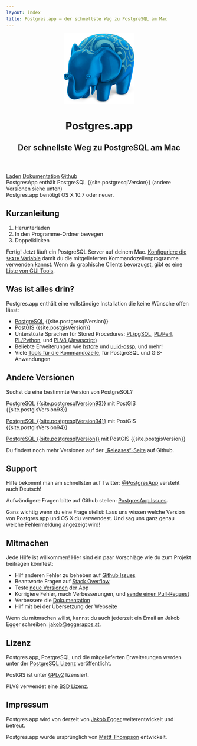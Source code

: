 ```yaml
---
layout: index
title: Postgres.app – der schnellste Weg zu PostgreSQL am Mac
---
```


<header>
	<img src="/img/PostgresAppIconLarge.png" width="192" height="192" alt="Postgres.app Icon" itemprop="image">
	<hgroup>
	  <h1 itemprop="name">Postgres.app</h1>
	  <h2 itemprop="description">Der schnellste Weg zu PostgreSQL am Mac</h2>
	</hgroup>
</header>

<div class="buttons">
	<a href="{{ site.downloadLocation }}" onclick="trackOutboundLink(this.href,'download');return false;" class="btn btn-primary btn-lg"><span class="glyphicon glyphicon-download-alt"></span> Laden</a>
	<a href="/de/documentation/" class="btn btn-default btn-lg"><span class="glyphicon glyphicon-book"></span> Dokumentation</a>
	<a href="https://github.com/postgresapp/postgresapp" onclick="trackOutboundLink(this.href);return false;" class="btn btn-default btn-lg"><span class="glyphicon glyphicon-cloud"></span> Github</a>
</div>

<div id="requirements">
	PostgresApp enthält PostgreSQL {{site.postgresqlVersion}} (andere Versionen siehe unten)<br>
	Postgres.app benötigt OS X 10.7 oder neuer.
</div>


Kurzanleitung
-------------
1. Herunterladen
2. In den Programme-Ordner bewegen
3. Doppelklicken

Fertig! Jetzt läuft ein PostgreSQL Server auf deinem Mac.
[Konfiguriere die `$PATH` Variable](documentation/cli-tools.html) damit du die mitgelieferten Kommandozeilenprogramme verwenden kannst.
Wenn du graphische Clients bevorzugst, gibt es eine [Liste von GUI Tools](documentation/gui-tools.html).

Was ist alles drin?
-------------------

Postgres.app enthält eine vollständige Installation die keine Wünsche offen lässt:

- [PostgreSQL](http://www.postgresql.org) {{site.postgresqlVersion}}
- [PostGIS](http://postgis.net) {{site.postgisVersion}}
- Unterstüzte Sprachen für Stored Procedures: [PL/pgSQL](http://www.postgresql.org/docs/9.5/static/plpgsql.html), [PL/Perl](http://www.postgresql.org/docs/9.5/static/plperl.html), [PL/Python](http://www.postgresql.org/docs/9.5/static/plpython.html), und [PLV8 (Javascript)](https://github.com/plv8/plv8)
- Beliebte Erweiterungen wie [hstore](http://www.postgresql.org/docs/9.5/static/hstore.html) und [uuid-ossp](http://www.postgresql.org/docs/9.5/static/uuid-ossp.html), und mehr!
- Viele [Tools für die Kommandozeile](/documentation/cli-tools.html), für PostgreSQL und GIS-Anwendungen

Andere Versionen
----------------

Suchst du eine bestimmte Version von PostgreSQL?

<a href="{{ site.downloadLocation93 }}" onclick="trackOutboundLink(this.href,'download');return false;" class="btn btn-default" style="margin-bottom: 10px;"><span class="glyphicon glyphicon-download-alt"></span> PostgreSQL {{site.postgresqlVersion93}}</a> mit PostGIS {{site.postgisVersion93}}

<a href="{{ site.downloadLocation94 }}" onclick="trackOutboundLink(this.href,'download');return false;" class="btn btn-default" style="margin-bottom: 10px;"><span class="glyphicon glyphicon-download-alt"></span> PostgreSQL {{site.postgresqlVersion94}}</a> mit PostGIS {{site.postgisVersion94}}

<a href="{{ site.downloadLocation }}" onclick="trackOutboundLink(this.href,'download');return false;" class="btn btn-default" style="margin-bottom: 10px;"><span class="glyphicon glyphicon-download-alt"></span> PostgreSQL {{site.postgresqlVersion}}</a> mit PostGIS {{site.postgisVersion}}

Du findest noch mehr Versionen auf der <a href="https://github.com/PostgresApp/PostgresApp/releases" onclick="trackOutboundLink(this.href);return false;">„Releases“-Seite</a> auf Github.

Support
-------

Hilfe bekommt man am schnellsten auf Twitter: [@PostgresApp](https://twitter.com/PostgresApp) versteht auch Deutsch!

Aufwändigere Fragen bitte auf Github stellen: [PostgresApp Issues](https://github.com/postgresapp/postgresapp/issues).

Ganz wichtig wenn du eine Frage stellst: Lass uns wissen welche Version von Postgres.app und OS X du verwendest.
Und sag uns ganz genau welche Fehlermeldung angezeigt wird!


Mitmachen
---------

Jede Hilfe ist willkommen! Hier sind ein paar Vorschläge wie du zum Projekt beitragen könntest:

- Hilf anderen Fehler zu beheben auf [Github Issues](https://github.com/postgresapp/postgresapp/issues)
- Beantworte Fragen auf [Stack Overflow](http://stackoverflow.com/questions/tagged/postgres.app)
- Teste [neue Versionen](https://github.com/PostgresApp/PostgresApp/releases) der App
- Korrigiere Fehler, mach Verbesserungen, und [sende einen Pull-Request](https://github.com/PostgresApp/PostgresApp/pulls)
- Verbessere die [Dokumentation](https://github.com/PostgresApp/postgresapp.github.io/tree/master/documentation)
- Hilf mit bei der Übersetzung der Webseite

Wenn du mitmachen willst, kannst du auch jederzeit ein Email an Jakob Egger schreiben: <jakob@eggerapps.at>.

Lizenz
------

Postgres.app, PostgreSQL und die mitgelieferten Erweiterungen werden unter der [PostgreSQL Lizenz](http://www.postgresql.org/about/licence/) veröffentlicht.

PostGIS ist unter [GPLv2](http://opensource.org/licenses/gpl-2.0) lizensiert.

PLV8 verwendet eine [BSD Lizenz](http://opensource.org/licenses/BSD-3-Clause).


Impressum
------------

Postgres.app wird von derzeit von [Jakob Egger](https://github.com/jakob) weiterentwickelt und betreut.

Postgres.app wurde ursprünglich von [Mattt Thompson](https://github.com/mattt) entwickelt.
